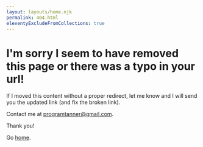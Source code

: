```yaml
---
layout: layouts/home.njk
permalink: 404.html
eleventyExcludeFromCollections: true
---
```


# I'm sorry I seem to have removed this page or there was a typo in your url! 

If I moved this content without a proper redirect, let me know and I will send you the updated link (and fix the broken link). 

Contact me at programtanner@gmail.com.

Thank you!

Go <a href="{{ '/' | url }}">home</a>.

